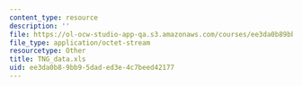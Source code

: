 ```yaml
---
content_type: resource
description: ''
file: https://ol-ocw-studio-app-qa.s3.amazonaws.com/courses/ee3da0b89bb95daded3e4c7beed42177_tng_data.xls
file_type: application/octet-stream
resourcetype: Other
title: TNG_data.xls
uid: ee3da0b8-9bb9-5dad-ed3e-4c7beed42177
---
```

